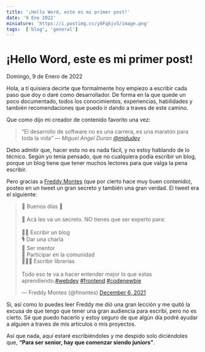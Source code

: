 ```yaml
---
title: '¡Hello Word, este es mi primer post!'
date: '9 Ene 2022'
miniature: 'https://i.postimg.cc/y8Fqkjv5/image.png'
tags:  ['blog', 'general']
---
```


# ¡Hello Word, este es mi primer post!
<date>Domingo, 9 de Enero de 2022</date>

Hola, a tí quisiera decirte que formalmente hoy empiezo a escribir cada paso que doy o daré como desarrollador. De forma en la que quede un poco documentado, todos los conocimientos, experiencias, habilidades y también recomendaciones que puedo ir dando a traves de este camino. 

Que como dijo mi creador de contenido favorito una vez:

><q>El desarrollo de software no es una carrera, es una maratón para toda la vida</q>  —  <cite>Miguel Angel Duran [@midudev](https://twitter.com/midudev)</cite>

Debo admitir que, hacer esto no es nada fácil, y no estoy hablando de lo técnico. Según yo tenía pensado, que no cualquiera podía escribir un blog, porque un blog tiene que tener muchos lectores para que valga la pena escribir.

Pero gracias a [Freddy Montes](https://twitter.com/fmontes) (que por cierto hace muy buen contenido), posteo en un tweet un gran secreto y también una gran verdad. El tweet era el siguiente:

<div class='center-tweet'>
<blockquote class="twitter-tweet"><p lang="es" dir="ltr">🌅 Buenos días 🌅<br><br>🙊 Acá les va un secreto. NO tienes que ser experto para:<br><br>✍🏼 Escribir un blog<br>🎙 Dar una charla<br>🐣 Ser mentor<br>🐰 Participar en la comunidad<br>👩🏽‍💻 Escribir librerías<br><br>Todo eso te va a hacer entender mejor lo que estas aprendiendo.<a href="https://twitter.com/hashtag/webdev?src=hash&amp;ref_src=twsrc%5Etfw">#webdev</a> <a href="https://twitter.com/hashtag/frontend?src=hash&amp;ref_src=twsrc%5Etfw">#frontend</a> <a href="https://twitter.com/hashtag/codenewbie?src=hash&amp;ref_src=twsrc%5Etfw">#codenewbie</a></p>&mdash; Freddy Montes (@fmontes) <a href="https://twitter.com/fmontes/status/1467843213708783618?ref_src=twsrc%5Etfw">December 6, 2021</a></blockquote> <script async src="https://platform.twitter.com/widgets.js" charset="utf-8"></script>

</div>

Si, así como lo puedes leer Freddy me dió una gran lección y me quitó la excusa de que tengo que tener una gran audiencia para escribí, pero no es cierto. Sé que puedo hacerlo y estoy seguro de que algún día podré ayudar a alguien a traves de mis artículos o mis proyectos.

Así que nada, aquí estaré escribiéndoles y me despido solo diciéndoles que, **<q>Para ser senior, hay que comenzar siendo juniors</q>**.
